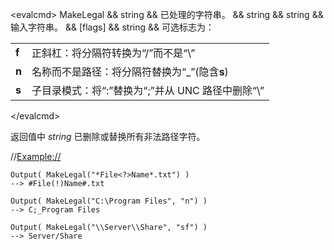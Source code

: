 \<evalcmd\> MakeLegal && string && 已处理的字符串。 && string && string && 输入字符串。 && \[flags\] && string && 可选标志为：

|        |                                                                                                                                                                                       |
|--------|---------------------------------------------------------------------------------------------------------------------------------------------------------------------------------------|
| **f** | 正斜杠：将分隔符转换为“/”而不是“\”                                                   |
| **n** | 名称而不是路径：将分隔符替换为“_”(隐含**s**)                                                                                |
| **s** | 子目录模式：将“:”替换为“;”并从 UNC 路径中删除“\\” |

\</evalcmd\>

返回值中 *string* 已删除或替换所有非法路径字符。

//<Example://>

    Output( MakeLegal("*File<?>Name*.txt") )
    --> #File(!)Name#.txt

    Output( MakeLegal("C:\Program Files", "n") )
    --> C;_Program Files

    Output( MakeLegal("\\Server\\Share", "sf") )
    --> Server/Share